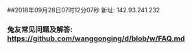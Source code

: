 ##2018年09月28日07时12分07秒 新址: 142.93.241.232
### 兔友常见问题及解答: https://github.com/wanggonging/d/blob/w/FAQ.md
